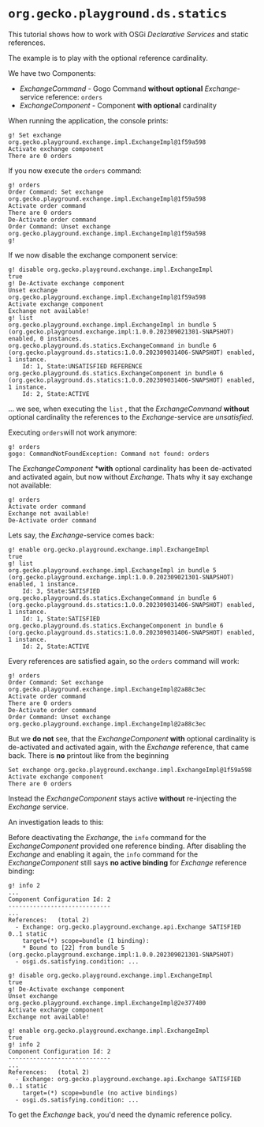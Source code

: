 # `org.gecko.playground.ds.statics`

This tutorial shows how to work with OSGi *Declarative Services* and static references.

The example is to play with the optional reference cardinality.

We have two Components:

* *ExchangeCommand* - Gogo Command **without optional** *Exchange*-service reference: `orders`
* *ExchangeComponent* - Component **with optional** cardinality

When running the application, the console prints:

```
g! Set exchange org.gecko.playground.exchange.impl.ExchangeImpl@1f59a598
Activate exchange component
There are 0 orders
```

If you now execute the `orders` command:

```
g! orders
Order Command: Set exchange org.gecko.playground.exchange.impl.ExchangeImpl@1f59a598
Activate order command 
There are 0 orders
De-Activate order command 
Order Command: Unset exchange org.gecko.playground.exchange.impl.ExchangeImpl@1f59a598
g! 
```

If we now disable the exchange component service:

```
g! disable org.gecko.playground.exchange.impl.ExchangeImpl
true
g! De-Activate exchange component
Unset exchange org.gecko.playground.exchange.impl.ExchangeImpl@1f59a598
Activate exchange component
Exchange not available!
g! list
org.gecko.playground.exchange.impl.ExchangeImpl in bundle 5 (org.gecko.playground.exchange.impl:1.0.0.202309021301-SNAPSHOT) enabled, 0 instances.
org.gecko.playground.ds.statics.ExchangeCommand in bundle 6 (org.gecko.playground.ds.statics:1.0.0.202309031406-SNAPSHOT) enabled, 1 instance.
    Id: 1, State:UNSATISFIED REFERENCE
org.gecko.playground.ds.statics.ExchangeComponent in bundle 6 (org.gecko.playground.ds.statics:1.0.0.202309031406-SNAPSHOT) enabled, 1 instance.
    Id: 2, State:ACTIVE
```

... we see, when executing the `list` , that the *ExchangeCommand* **without** optional cardinality the references to the *Exchange*-service are *unsatisfied*.

Executing `orders`will not work anymore:

```
g! orders
gogo: CommandNotFoundException: Command not found: orders
```



The *ExchangeComponent* ***with** optional cardinality has been de-activated and activated again, but now without *Exchange*. Thats why it say exchange not available:

```
g! orders
Activate order command 
Exchange not available!
De-Activate order command 
```

Lets say, the *Exchange*-service comes back:

```
g! enable org.gecko.playground.exchange.impl.ExchangeImpl
true
g! list
org.gecko.playground.exchange.impl.ExchangeImpl in bundle 5 (org.gecko.playground.exchange.impl:1.0.0.202309021301-SNAPSHOT) enabled, 1 instance.
    Id: 3, State:SATISFIED
org.gecko.playground.ds.statics.ExchangeCommand in bundle 6 (org.gecko.playground.ds.statics:1.0.0.202309031406-SNAPSHOT) enabled, 1 instance.
    Id: 1, State:SATISFIED
org.gecko.playground.ds.statics.ExchangeComponent in bundle 6 (org.gecko.playground.ds.statics:1.0.0.202309031406-SNAPSHOT) enabled, 1 instance.
    Id: 2, State:ACTIVE
```

Every references are satisfied again, so the `orders` command will work:

```
g! orders
Order Command: Set exchange org.gecko.playground.exchange.impl.ExchangeImpl@2a88c3ec
Activate order command 
There are 0 orders
De-Activate order command 
Order Command: Unset exchange org.gecko.playground.exchange.impl.ExchangeImpl@2a88c3ec
```

But we **do not** see, that the *ExchangeComponent* **with** optional cardinality is de-activated and activated again, with the *Exchange* reference, that came back. There is **no** printout like from the beginning 

```
Set exchange org.gecko.playground.exchange.impl.ExchangeImpl@1f59a598
Activate exchange component
There are 0 orders
```

Instead the *ExchangeComponent* stays active **without** re-injecting the *Exchange* service.

An investigation leads to this:

Before deactivating the *Exchange*, the `info` command for the *ExchangeComponent* provided one reference binding. After disabling the *Exchange* and enabling it again, the `info` command for the *ExchangeComponent* still says **no active binding** for *Exchange* reference binding:

```
g! info 2
...
Component Configuration Id: 2
-----------------------------
...
References:   (total 2)
  - Exchange: org.gecko.playground.exchange.api.Exchange SATISFIED 0..1 static
    target=(*) scope=bundle (1 binding):
    * Bound to [22] from bundle 5 (org.gecko.playground.exchange.impl:1.0.0.202309021301-SNAPSHOT)
  - osgi.ds.satisfying.condition: ...
  
g! disable org.gecko.playground.exchange.impl.ExchangeImpl
true
g! De-Activate exchange component
Unset exchange org.gecko.playground.exchange.impl.ExchangeImpl@2e377400
Activate exchange component
Exchange not available!

g! enable org.gecko.playground.exchange.impl.ExchangeImpl
true
g! info 2
Component Configuration Id: 2
-----------------------------
...
References:   (total 2)
  - Exchange: org.gecko.playground.exchange.api.Exchange SATISFIED 0..1 static
    target=(*) scope=bundle (no active bindings)
  - osgi.ds.satisfying.condition: ...
```

To get the *Exchange* back, you'd need the dynamic reference policy.
